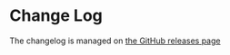 # Change Log

The changelog is managed on [the GitHub releases page](https://github.com/webpack-contrib/webpack-serve/releases)

